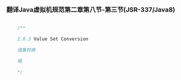 ### 翻译Java虚拟机规范第二章第八节-第三节(JSR-337/Java8)

```java

    /**

    2.8.3 Value Set Conversion

    值集转换

    略

    */

```